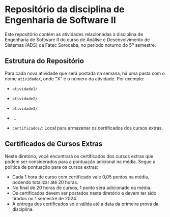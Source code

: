 # Repositório da disciplina de Engenharia de Software II

Este repositório contém as atividades relacionadas à disciplina de Engenharia de Software II do curso de Análise e Desenvolvimento de Sistemas (ADS) da Fatec Sorocaba, no período noturno do 5º semestre.

## Estrutura do Repositório

Para cada nova atividade que será postada na semana, há uma pasta com o nome `atividadeX`, onde "X" é o número da atividade. Por exemplo:
- `atividade1/`
- `atividade2/`
- `atividade3/`
- ...

- `certificados/`: Local para armazenar os certificados dos cursos extras.

## Certificados de Cursos Extras

Neste diretório, você encontrará os certificados dos cursos extras que podem ser considerados para a pontuação adicional na média. Segue a política de pontuação para os cursos extras:
- Cada 1 hora de curso com certificado vale 0,05 pontos na média, podendo totalizar até 20 horas.
- No final de 20 horas de cursos, 1 ponto será adicionado na média.
- Os certificados devem ser postados neste diretório e devem ter sido tirados no 1 semestre de 2024.
- A entrega dos certificados só é válida até a data da primeira prova da disciplina.
